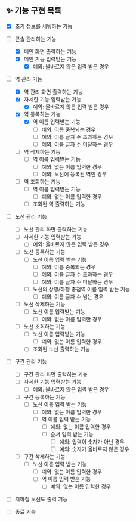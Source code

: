 ## ✨ 기능 구현 목룍
- [X] 초기 정보를 세팅하는 기능
- [ ] 콘솔 관리하는 기능
  - [X] 메인 화면 출력하는 기능
  - [X] 메인 기능 입력받는 기능
    - [X] 예외: 올바르지 않은 입력 받은 경우
- [ ] 역 관리 기능
  - [X] 역 관리 화면 출력하는 기능
  - [X] 자세한 기능 입력받는 기능
    - [X] 예외: 올바르지 않은 입력 받은 경우
  - [X] 역 등록하는 기능
    - [X] 역 이름 입력받는 기능
      - [ ] 예외: 이름 중복되는 경우
      - [ ] 예외: 이름 글자 수 초과하는 경우
      - [ ] 예외: 이름 글자 수 미달하는 경우
  - [ ] 역 삭제하는 기능
    - [ ] 역 이름 입력받는 기능
      - [ ] 예외: 없는 이름 입력한 경우
      - [ ] 예외: 노선에 등록된 역인 경우
  - [ ] 역 조회하는 기능
    - [ ] 역 이름 입력받는 기능
      - [ ] 예외: 없는 이름 입력한 경우
    - [ ] 조회된 역 출력하는 기능
- [ ] 노선 관리 기능
  - [ ] 노선 관리 화면 출력하는 기능
  - [ ] 자세한 기능 입력받는 기능
    - [ ] 예외: 올바르지 않은 입력 받은 경우
  - [ ] 노선 등록하는 기능  
    - [ ] 노선 이름 입력 받는 기능
      - [ ] 예외: 이름 중복되는 경우
      - [ ] 예외: 이름 글자 수 초과하는 경우
      - [ ] 예외: 이름 글자 수 미달하는 경우
    - [ ] 노선의 상행/하행 종점역 이름 입력 받는 기능
      - [ ] 예외: 이름 글자 수 넘는 경우
  - [ ] 노선 삭제하는 기능
    - [ ] 노선 이름 입력받는 기능
      - [ ] 예외: 없는 이름 입력한 경우
  - [ ] 노선 조회하는 기능
    - [ ] 노선 이름 입력받는 기능
      - [ ] 예외: 없는 이름 입력한 경우
    - [ ] 조회된 노선 출력하는 기능
- [ ] 구간 관리 기능
  - [ ] 구간 관리 화면 출력하는 기능
  - [ ] 자세한 기능 입력받는 기능
    - [ ] 예외: 올바르지 않은 입력 받은 경우
  - [ ] 구간 등록하는 기능  
    - [ ] 노선 이름 입력 받는 기능
      - [ ] 예외: 없는 이름 입력한 경우
      - [ ] 역 이름 입력 받는 기능
        - [ ] 예외: 없는 이름 입력한 경우
        - [ ] 순서 입력 받는 기능
          - [ ] 예외: 입력이 숫자가 아닌 경우
          - [ ] 예외: 숫자가 올바르지 않은 경우
  - [ ] 구간 삭제하는 기능
    - [ ] 노선 이름 입력 받는 기능
      - [ ] 예외: 없는 이름 입력한 경우
      - [ ] 역 이름 입력 받는 기능
        - [ ] 예외: 없는 이름 입력한 경우
- [ ] 지하철 노선도 출력 기능
- [ ] 종료 기능
      